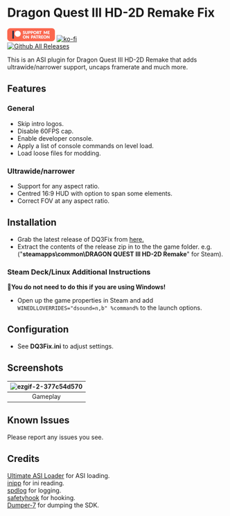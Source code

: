 # Dragon Quest III HD-2D Remake Fix
[![Patreon-Button](https://raw.githubusercontent.com/Lyall/DQ3Fix/refs/heads/master/.github/Patreon-Button.png)](https://www.patreon.com/Wintermance) [![ko-fi](https://ko-fi.com/img/githubbutton_sm.svg)](https://ko-fi.com/W7W01UAI9)<br />
[![Github All Releases](https://img.shields.io/github/downloads/Lyall/DQ3Fix/total.svg)](https://github.com/Lyall/DQ3Fix/releases)

This is an ASI plugin for Dragon Quest III HD-2D Remake that adds ultrawide/narrower support, uncaps framerate and much more.

## Features
### General
- Skip intro logos.
- Disable 60FPS cap.
- Enable developer console.
- Apply a list of console commands on level load.
- Load loose files for modding.

### Ultrawide/narrower
- Support for any aspect ratio.
- Centred 16:9 HUD with option to span some elements.
- Correct FOV at any aspect ratio.

## Installation
- Grab the latest release of DQ3Fix from [here.](https://github.com/Lyall/DQ3Fix/releases)
- Extract the contents of the release zip in to the the game folder.
e.g. ("**steamapps\common\DRAGON QUEST III HD-2D Remake**" for Steam).

### Steam Deck/Linux Additional Instructions
🚩**You do not need to do this if you are using Windows!**
- Open up the game properties in Steam and add `WINEDLLOVERRIDES="dsound=n,b" %command%` to the launch options.

## Configuration
- See **DQ3Fix.ini** to adjust settings.

## Screenshots

| ![ezgif-2-377c54d570](https://github.com/user-attachments/assets/f5a6f89b-4387-448a-9d3e-bfe3337325ae) |
|:--------------------------:|
| Gameplay |

## Known Issues
Please report any issues you see.

## Credits
[Ultimate ASI Loader](https://github.com/ThirteenAG/Ultimate-ASI-Loader) for ASI loading. <br />
[inipp](https://github.com/mcmtroffaes/inipp) for ini reading. <br />
[spdlog](https://github.com/gabime/spdlog) for logging. <br />
[safetyhook](https://github.com/cursey/safetyhook) for hooking.<br />
[Dumper-7](https://github.com/Encryqed/Dumper-7) for dumping the SDK.
